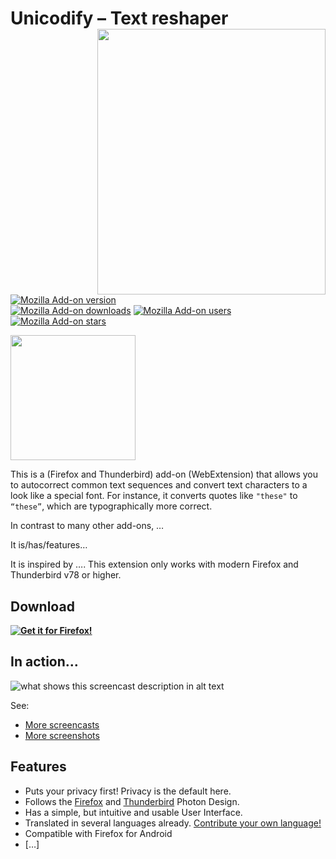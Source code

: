 # Unicodify – Text reshaper <img align="right" height="425" width="365" src="assets/screencasts/example.gif">

[![Mozilla Add-on version](https://img.shields.io/amo/v/unicodify-text-reshaper.svg)](https://addons.mozilla.org/firefox/addon/unicodify-text-reshaper/?src=external-github-shield-downloads)  
[![Mozilla Add-on downloads](https://img.shields.io/amo/d/unicodify-text-reshaper.svg)](https://addons.mozilla.org/firefox/addon/unicodify-text-reshaper/?src=external-github-shield-downloads)
[![Mozilla Add-on users](https://img.shields.io/amo/users/unicodify-text-reshaper.svg)](https://addons.mozilla.org/firefox/addon/unicodify-text-reshaper/)
[![Mozilla Add-on stars](https://img.shields.io/amo/stars/unicodify-text-reshaper.svg)](https://addons.mozilla.org/firefox/addon/unicodify-text-reshaper/reviews/)

<img height="200" width="200" src="assets/header.svg">

This is a (Firefox and Thunderbird) add-on (WebExtension) that allows you to autocorrect common text sequences and convert text characters to a look like a special font.
For instance, it converts quotes like `"these"` to `“these”`, which are typographically more correct.

In contrast to many other add-ons, …

It is/has/features…

It is inspired by …. This extension only works with modern Firefox and Thunderbird v78 or higher.

## Download

**[![Get it for Firefox!](https://addons.cdn.mozilla.net/static/img/addons-buttons/AMO-button_1.png)](https://addons.mozilla.org/firefox/addon/unicodify-text-reshaper/?src=external-github-download)**

## In action…

![what shows this screencast description in alt text](assets/screencasts/someThing.gif)

See:
* [More screencasts](assets/screencasts)
* [More screenshots](assets/screenshots)

## Features
* Puts your privacy first! Privacy is the default here.
* Follows the [Firefox](https://design.firefox.com/photon) and [Thunderbird](https://style.thunderbird.net/) Photon Design.
* Has a simple, but intuitive and usable User Interface.
* Translated in several languages already. [Contribute your own language!](CONTRIBUTING.md#Translations)
* Compatible with Firefox for Android
* […]
